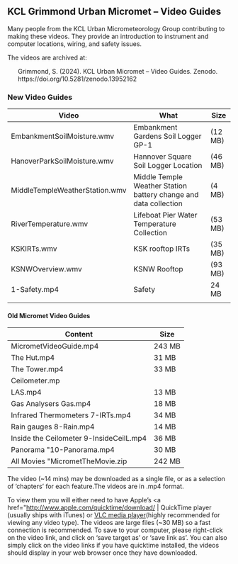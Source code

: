 <h2>KCL Grimmond Urban Micromet – Video Guides</h2>
Many people from the KCL Urban Micrometeorology Group contributing to making these videos. They provide an introduction to instrument and computer locations, wiring, and safety issues.
 
The videos are archived at:
 
 <ul>Grimmond, S. (2024). KCL Urban Micromet – Video Guides. Zenodo. https://doi.org/10.5281/zenodo.13952162 </ul>

<H3>New Video Guides</H3>
 
| Video | What | Size
|-- |-- | --|
| EmbankmentSoilMoisture.wmv| Embankment Gardens Soil Logger GP-1 | (12 MB) |
| HanoverParkSoilMoisture.wmv |  Hannover Square Soil Logger Location  |  (46 MB) |  
| MiddleTempleWeatherStation.wmv |  Middle Temple Weather Station battery change and data collection |   (4 MB) |  
| RiverTemperature.wmv |  Lifeboat Pier Water Temperature Collection |   (53 MB) |  
| KSKIRTs.wmv |  KSK rooftop IRTs |   (35 MB) |  
| KSNWOverview.wmv |  KSNW Rooftop  |  (93 MB) |  
| 1-Safety.mp4 |Safety |  24 MB |   
 | | |

<h4>Old Micromet Video Guides</h4>

| Content | Size
|-- | --|
| MicrometVideoGuide.mp4  | 243 MB
| The Hut.mp4  | 31 MB
| The Tower.mp4 |   33 MB
| Ceilometer.mp | 
|LAS.mp4|  13 MB
| Gas Analysers  Gas.mp4 |  18 MB
| Infrared Thermometers 7-IRTs.mp4 |  34 MB
| Rain gauges  8-Rain.mp4 |  14 MB
| Inside the Ceilometer 9-InsideCeilL.mp4 |  36 MB
| Panorama "10-Panorama.mp4 |  30 MB
| All Movies "MicrometTheMovie.zip | 242 MB

The video (~14 mins) may be downloaded as a single file, or as a selection of ‘chapters’ for each feature.The videos are in .mp4 format. 

To view them you will either need to have Apple’s <a href="http://www.apple.com/quicktime/download/ |  QuickTime player</a> (usually ships with iTunes) or <a href="http://www.videolan.org/vlc/">VLC media player</a>(highly recommended for viewing any video type). The videos are large files (~30 MB) so a fast connection is recommended. To save to your computer, please right-click on the video link, and click on ‘save target as’ or ‘save link as’. You can also simply click on the video links if you have quicktime installed, the videos should display in your web browser once they have downloaded.